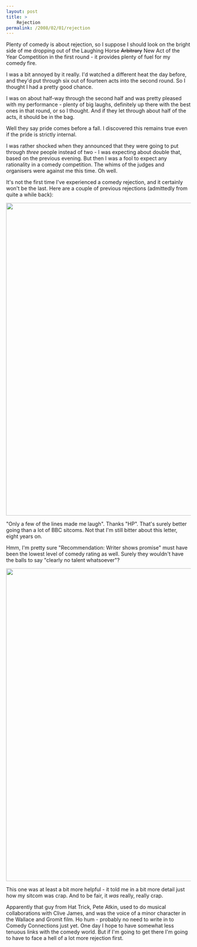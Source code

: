 ```yaml
---
layout: post
title: >
    Rejection
permalink: /2008/02/01/rejection
---
```

Plenty of comedy is about rejection, so I suppose I should look on the bright side of me dropping out of the Laughing Horse <span style="text-decoration:line-through;">Arbitrary</span> New Act of the Year Competition in the first round - it provides plenty of fuel for my comedy fire.

I was a bit annoyed by it really. I'd watched a different heat the day before, and they'd put through six out of fourteen acts into the second round. So I thought I had a pretty good chance.

I was on about half-way through the second half and was pretty pleased with my performance - plenty of big laughs, definitely up there with the best ones in that round, or so I thought. And if they let through about half of the acts, it should be in the bag.

Well they say pride comes before a fall. I discovered this remains true even if the pride is strictly internal.

I was rather shocked when they announced that they were going to put through <em>three</em> people instead of two - I was expecting about double that, based on the previous evening. But then I was a fool to expect any rationality in a comedy competition. The whims of the judges and organisers were against me this time. Oh well.

It's not the first time I've experienced a comedy rejection, and it certainly won't be the last. Here are a couple of previous rejections (admittedly from quite a while back):

<a href="http://alexwarrenblog.files.wordpress.com/2008/02/bbc.jpg"><img class="alignnone size-full wp-image-533" alt="" src="http://alexwarrenblog.files.wordpress.com/2008/02/bbc.jpg" width="604" height="854" /></a>

"Only a few of the lines made me laugh". Thanks "HP". That's surely better going than a lot of BBC sitcoms. Not that I'm still bitter about this letter, eight years on.

Hmm, I'm pretty sure "Recommendation: Writer shows promise" must have been the lowest level of comedy rating as well. Surely they wouldn't have the balls to say "clearly no talent whatsoever"?

<a href="http://alexwarrenblog.files.wordpress.com/2008/02/hattrick.jpg"><img class="alignnone size-full wp-image-534" alt="" src="http://alexwarrenblog.files.wordpress.com/2008/02/hattrick.jpg" width="604" height="854" /></a>

This one was at least a bit more helpful - it told me in a bit more detail just how my sitcom was crap. And to be fair, it <em>was</em> really, really crap.

Apparently that guy from Hat Trick, Pete Atkin, used to do musical collaborations with Clive James, and was the voice of a minor character in the Wallace and Gromit film. Ho hum - probably no need to write in to Comedy Connections just yet. One day I hope to have somewhat less tenuous links with the comedy world. But if I'm going to get there I'm going to have to face a hell of a lot more rejection first.
